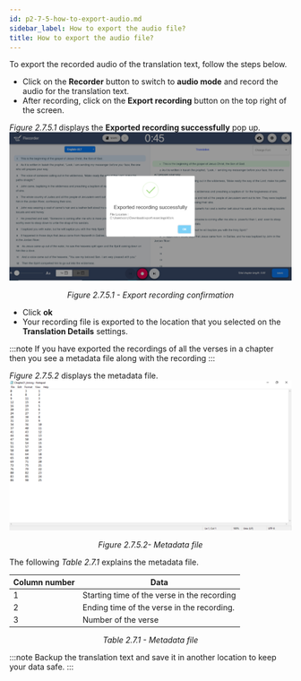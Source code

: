 ```yaml
---
id: p2-7-5-how-to-export-audio.md
sidebar_label: How to export the audio file?
title: How to export the audio file?
---
```


To export the recorded audio of the translation text, follow the steps below.

-   Click on the **Recorder** button to switch to **audio mode** and record the audio for the translation text.
-   After recording, click on the **Export recording** button on the top right of the screen.

_Figure 2.7.5.1_ displays the **Exported recording successfully** pop up.
![alt text](../../../../static/AutographaLiveImages/Audio-mode/export-recording-confirmation-fig-2.7.5.1.jpg 'Export recording confirmation')
<div align="center"style="font-style: italic;">Figure 2.7.5.1 - Export recording confirmation</div>

-   Click **ok**
-   Your recording file is exported to the location that you selected on the **Translation Details** settings.

:::note
If you have exported the recordings of all the verses in a chapter then you see a metadata file along with the recording
:::

_Figure 2.7.5.2_ displays the metadata file.
![alt text](../../../../static/AutographaLiveImages/Audio-mode/metadata-file-fig-2.7.5.2.jpg 'Metadata file')
<div align="center"style="font-style: italic;">Figure 2.7.5.2- Metadata file</div>

The following _Table 2.7.1_ explains the metadata file.

| Column number | Data                                        |
| ------------- | ------------------------------------------- |
| 1             | Starting time of the verse in the recording |
| 2             | Ending time of the verse in the recording.  |
| 3             | Number of the verse                         |

<div align="center"style="font-style: italic;">Table 2.7.1 - Metadata file</div>

:::note
Backup the translation text and save it in another location to keep your data safe.
:::
